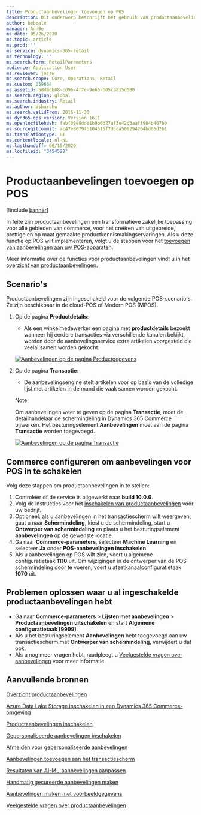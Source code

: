 ```yaml
---
title: Productaanbevelingen toevoegen op POS
description: Dit onderwerp beschrijft het gebruik van productaanbevelingen op een POS-apparaat (Point of Sale).
author: bebeale
manager: AnnBe
ms.date: 05/26/2020
ms.topic: article
ms.prod: ''
ms.service: dynamics-365-retail
ms.technology: ''
ms.search.form: RetailParameters
audience: Application User
ms.reviewer: josaw
ms.search.scope: Core, Operations, Retail
ms.custom: 259664
ms.assetid: 5dd8db08-cd96-4f7e-9e65-b05ca815d580
ms.search.region: global
ms.search.industry: Retail
ms.author: asharchw
ms.search.validFrom: 2016-11-30
ms.dyn365.ops.version: Version 1611
ms.openlocfilehash: fabf08e8dde1b9b6d27af3e42d3aaff904b467b0
ms.sourcegitcommit: ac47e8679fb104515f7dcca509294264bd05d2b1
ms.translationtype: HT
ms.contentlocale: nl-NL
ms.lasthandoff: 06/15/2020
ms.locfileid: "3454528"
---
```

# <a name="add-product-recommendations-on-pos"></a>Productaanbevelingen toevoegen op POS

[!include [banner](includes/banner.md)]

In feite zijn productaanbevelingen een transformatieve zakelijke toepassing voor alle gebieden van commerce, voor het creëren van uitgebreide, prettige en op maat gemaakte productkennismakingservaringen. Als u deze functie op POS wilt implementeren, volgt u de stappen voor het [toevoegen van aanbevelingen aan uw POS-apparaten.](add-recommendations-control-pos-screen.md) 

Meer informatie over de functies voor productaanbevelingen vindt u in het [overzicht van productaanbevelingen.](../commerce/product-recommendations.md) 

## <a name="scenarios"></a>Scenario's

Productaanbevelingen zijn ingeschakeld voor de volgende POS-scenario's. Ze zijn beschikbaar in de cloud-POS of Modern POS (MPOS).

1. Op de pagina **Productdetails**:

    - Als een winkelmedewerker een pagina met **productdetails** bezoekt wanneer hij eerdere transacties via verschillende kanalen bekijkt, worden door de aanbevelingsservice extra artikelen voorgesteld die veelal samen worden gekocht.

    [![Aanbevelingen op de pagina Productgegevens](./media/proddetails.png)](./media/proddetails.png)

2. Op de pagina **Transactie**:

    - De aanbevelingsengine stelt artikelen voor op basis van de volledige lijst met artikelen in de mand die vaak samen worden gekocht.

    > [!NOTE]
    > Om aanbevelingen weer te geven op de pagina **Transactie**, moet de detailhandelaar de schermindeling in Dynamics 365 Commerce bijwerken. Het besturingselement **Aanbevelingen** moet aan de pagina **Transactie** worden toegevoegd.

    [![Aanbevelingen op de pagina Transactie](./media/transactionscreenmultipleproductslargemessengersbag-5.jpg)](./media/transactionscreenmultipleproductslargemessengersbag-5.jpg)

## <a name="configure-commerce-to-enable-pos-recommendations"></a>Commerce configureren om aanbevelingen voor POS in te schakelen

Volg deze stappen om productaanbevelingen in te stellen:

1. Controleer of de service is bijgewerkt naar **build 10.0.6**.
2. Volg de instructies voor het [inschakelen van productaanbevelingen](../commerce/enable-product-recommendations.md) voor uw bedrijf.
3. Optioneel: als u aanbevelingen in het transactiescherm wilt weergeven, gaat u naar **Schermindeling**, kiest u de schermindeling, start u **Ontwerper van schermindeling** en plaats u het besturingselement **aanbevelingen** op de gewenste locatie.
4. Ga naar **Commerce-parameters**, selecteer **Machine Learning** en selecteer **Ja** onder **POS-aanbevelingen inschakelen**.
5. Als u aanbevelingen op POS wilt zien, voert u algemene-configuratietaak **1110** uit. Om wijzigingen in de ontwerper van de POS-schermindeling door te voeren, voert u afzetkanaalconfiguratietaak **1070** uit.

## <a name="troubleshoot-issues-where-you-have-product-recommendations-already-enabled"></a>Problemen oplossen waar u al ingeschakelde productaanbevelingen hebt

- Ga naar **Commerce-parameters** \> **Lijsten met aanbevelingen** \> **Productaanbevelingen uitschakelen** en start **Algemene configuratietaak \[9999\]**. 
- Als u het besturingselement **Aanbevelingen** hebt toegevoegd aan uw transactiescherm met **Ontwerper van schermindeling**, verwijdert u dat ook.
- Als u nog meer vragen hebt, raadpleegt u [Veelgestelde vragen over aanbevelingen](../commerce/faq-recommendations.md) voor meer informatie.

## <a name="additional-resources"></a>Aanvullende bronnen

[Overzicht productaanbevelingen](product-recommendations.md)

[Azure Data Lake Storage inschakelen in een Dynamics 365 Commerce-omgeving](enable-adls-environment.md)

[Productaanbevelingen inschakelen](enable-product-recommendations.md)

[Gepersonaliseerde aanbevelingen inschakelen](personalized-recommendations.md)

[Afmelden voor gepersonaliseerde aanbevelingen](personalization-gdpr.md)

[Aanbevelingen toevoegen aan het transactiescherm](add-recommendations-control-pos-screen.md)

[Resultaten van AI-ML-aanbevelingen aanpassen](modify-product-recommendation-results.md)

[Handmatig gecureerde aanbevelingen maken](create-editorial-recommendation-lists.md)

[Aanbevelingen maken met voorbeeldgegevens](product-recommendations-demo-data.md)

[Veelgestelde vragen over productaanbevelingen](faq-recommendations.md)

